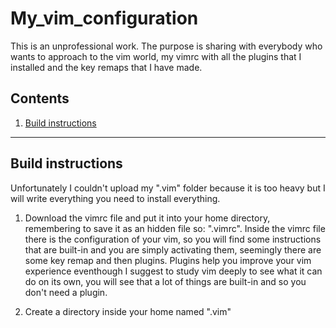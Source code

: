 # My_vim_configuration
This is an unprofessional work.
The purpose is sharing with everybody who wants to approach to the vim world, my vimrc with 
all the plugins that I installed and the key remaps that I have made.
## Contents
1. [Build instructions](#Installation)
---

## Build instructions <a name="Installation"></a>
Unfortunately I couldn't upload my ".vim" folder because it is too heavy but I will write
everything you need to install everything.
1. Download the vimrc file and put it into your home directory, remembering to save it as
   an hidden file so: ".vimrc".
   Inside the vimrc file there is the configuration of your vim, so you will find some 
   instructions that are built-in and you are simply activating them, seemingly there are
   some key remap and then plugins. Plugins help you improve your vim experience eventhough
   I suggest to study vim deeply to see what it can do on its own, you will see that 
   a lot of things are built-in and so you don't need a plugin.

2. Create a directory inside your home named ".vim"

